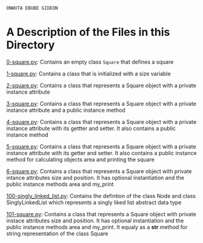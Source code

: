 ```
ONWUTA EBUBE GIDEON
```

# A Description of the Files in this Directory


[0-square.py](./0-square.py): Contains an empty class `Square` that defines a square



[1-square.py](./1-square.py): Contains a class that is initialized with a size variable



[2-square.py](./2-square.py): Contains a class that represents a Square object with a private instance attribute



[3-square.py](./3-square.py): Contains a class that represents a Square object with a private instance attribute and a public instance method



[4-square.py](./4-square.py): Contains a class that represents a Square object with a private instance attribute with its gettter and setter. It also contains a public instance method



[5-square.py](./5-square.py): Contains a class that represents a Square object with a private instance attribute with its getter and setter. It also contains a public instance method for calculating objects area and printing the square



[6-square.py](./6-square.py): Contains a class that represents a Square object with private intance attributes size and position. It has optional instantiation and the public instance methods area and my\_print



[100-singly_linked_list.py](./100-singly_linked_list): Contains the defintion of the class Node and class SinglyLinkedList which represents a singly liked list abstract data type



[101-square.py](./101-square.py): Contains a class that represents a Square object with private instace attributes size and position. It has optional instantiation and the public instance methods area and my\_print. It equaly as a __str__ method for string representation of the class Square
